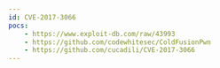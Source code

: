 ```yaml
---
id: CVE-2017-3066
pocs: 
    - https://www.exploit-db.com/raw/43993
    - https://github.com/codewhitesec/ColdFusionPwn
    - https://github.com/cucadili/CVE-2017-3066
---
```

